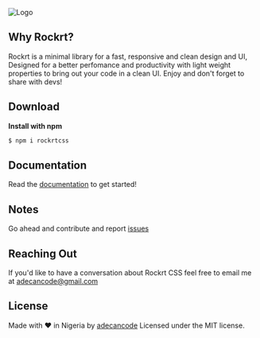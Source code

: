 ![Logo](https://i.ibb.co/q0wHWC2/Logo-3.jpg)

## Why Rockrt?

Rockrt is a minimal library for a fast, responsive and clean design and UI, Designed for a better perfomance and productivity with light weight properties to bring out your code in a clean UI. Enjoy and don't forget to share with devs!

## Download

**Install with npm**

```sh
$ npm i rockrtcss
```

## Documentation

Read the [documentation](https://rockrtcss.netlify.com) to get started!

## Notes

Go ahead and contribute and report [issues](.github/ISSUE_TEMPLATE/issue-template.md)

## Reaching Out

If you'd like to have a conversation about Rockrt CSS feel free to email me at
adecancode@gmail.com

## License

Made with ❤️ in Nigeria by [adecancode](https://twitter.com/adecancode)
Licensed under the MIT license.

